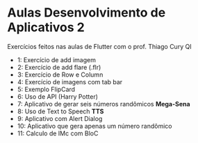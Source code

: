 # Aulas Desenvolvimento de Aplicativos 2 
Exercícios feitos nas aulas de Flutter com o prof. Thiago Cury QI

* 1: Exercício de add imagem
* 2: Exercício de add flare (.flr)
* 3: Exercício de Row e Column
* 4: Exercício de imagens com tab bar
* 5: Exemplo FlipCard
* 6: Uso de API (Harry Potter)
* 7: Aplicativo de gerar seis números randômicos **Mega-Sena**
* 8: Uso de Text to Speech **TTS**
* 9: Aplicativo com Alert Dialog
* 10: Aplicativo que gera apenas um número randômico
* 11: Calculo de IMc com BloC
